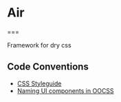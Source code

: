 # Air
===

Framework for dry css

## Code Conventions

* [CSS Styleguide](https://github.com/nathanjessen/css)
* [Naming UI components in OOCSS](http://csswizardry.com/2014/03/naming-ui-components-in-oocss/)
